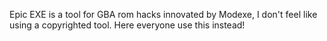Epic EXE is a tool for GBA rom hacks innovated by Modexe, I don't feel like using a copyrighted tool. Here everyone use this instead!
